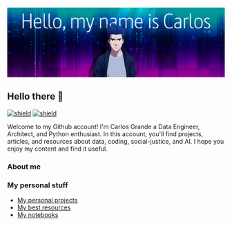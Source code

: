 ![about-me](assets/my-name-is.png)

## Hello there 👋

[![shield](https://img.shields.io/badge/linkedin-carlosgrande-27577f)](https://www.linkedin.com/in/carlosgn/)
[![shield](https://img.shields.io/badge/blog-carlosgrande.me-7f2589)](https://carlosgrande.me/)

Welcome to my Github account! I'm Carlos Grande a Data Engineer, Architect, and Python enthusiast. In this account, you'll find projects, articles, and resources about data, coding, social-justice, and AI. I hope you enjoy my content and find it useful.


### About me




### My personal stuff

- [My personal projects](https://carlosgrande.me/#my-personal-projects/)
- [My best resources](https://carlosgrande.me/#resources-cheatsheets/)
- [My notebooks](https://carlosgrande.me/#notebooks/)


<!--
**charlstown/charlstown** is a ✨ _special_ ✨ repository because its `README.md` (this file) appears on your GitHub profile.

Here are some ideas to get you started:

- 🔭 I’m currently working on ...
- 🌱 I’m currently learning ...
- 👯 I’m looking to collaborate on ...
- 🤔 I’m looking for help with ...
- 💬 Ask me about ...
- 📫 How to reach me: ...
- 😄 Pronouns: ...
- ⚡ Fun fact: ...
-->
